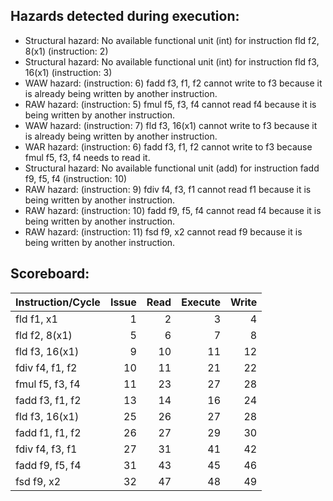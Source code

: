 ## Hazards detected during execution:
- Structural hazard: No available functional unit (int) for instruction fld f2, 8(x1) (instruction: 2)
- Structural hazard: No available functional unit (int) for instruction fld f3, 16(x1) (instruction: 3)
- WAW hazard: (instruction: 6) fadd f3, f1, f2 cannot write to f3 because it is already being written by another instruction.
- RAW hazard: (instruction: 5) fmul f5, f3, f4 cannot read f4 because it is being written by another instruction.
- WAW hazard: (instruction: 7) fld f3, 16(x1) cannot write to f3 because it is already being written by another instruction.
- WAR hazard: (instruction: 6) fadd f3, f1, f2 cannot write to f3 because fmul f5, f3, f4 needs to read it.
- Structural hazard: No available functional unit (add) for instruction fadd f9, f5, f4 (instruction: 10)
- RAW hazard: (instruction: 9) fdiv f4, f3, f1 cannot read f1 because it is being written by another instruction.
- RAW hazard: (instruction: 10) fadd f9, f5, f4 cannot read f4 because it is being written by another instruction.
- RAW hazard: (instruction: 11) fsd f9, x2 cannot read f9 because it is being written by another instruction.

## Scoreboard:
| Instruction/Cycle   |   Issue |   Read |   Execute |   Write |
|:--------------------|--------:|-------:|----------:|--------:|
| fld f1, x1          |       1 |      2 |         3 |       4 |
| fld f2, 8(x1)       |       5 |      6 |         7 |       8 |
| fld f3, 16(x1)      |       9 |     10 |        11 |      12 |
| fdiv f4, f1, f2     |      10 |     11 |        21 |      22 |
| fmul f5, f3, f4     |      11 |     23 |        27 |      28 |
| fadd f3, f1, f2     |      13 |     14 |        16 |      24 |
| fld f3, 16(x1)      |      25 |     26 |        27 |      28 |
| fadd f1, f1, f2     |      26 |     27 |        29 |      30 |
| fdiv f4, f3, f1     |      27 |     31 |        41 |      42 |
| fadd f9, f5, f4     |      31 |     43 |        45 |      46 |
| fsd f9, x2          |      32 |     47 |        48 |      49 |

